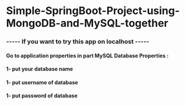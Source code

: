 # Simple-SpringBoot-Project-using-MongoDB-and-MySQL-together
### ----- If you want to try this app on localhost -----
#### Go to application properties in part MySQL Database Properties : 
####                               1- put your database name
####                               1- put username of database
####                               1- put password of database

